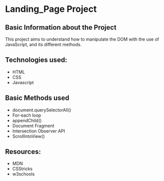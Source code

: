 # Landing_Page Project

## Basic Information about the Project
  This project aims to understand how to manipulate
the DOM with the use of JavaScript, and its different methods. 


## Technologies used:
 * HTML
 * CSS 
 * Javascript

## Basic Methods used 
* document.querySelectorAll()
* For-each loop
* appendChild() 
* Document Fragment
* Intersection Observer API
* ScrollIntoView() 

## Resources:
* MDN 
* CSStricks
* w3schools


